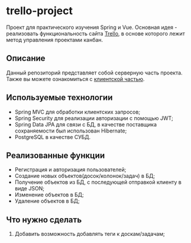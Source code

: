 # trello-project
Проект для практического изучения Spring и Vue. Основная идея - реализовать функциональность сайта [Trello](https://trello.com/ru), в основе которого лежит метод управления проектами канбан.

## Описание
Данный репозиторий представляет собой серверную часть проекта. Также вы можете ознакомиться с [клиентской частью](https://github.com/Igor-Larin/trello-project-vue).

## Используемые технологии
- Spring MVC для обработки клиентских запросов;
- Spring Security для реализации авторизации с помощью JWT;
- Spring Data JPA для связи с БД, в качестве поставщика сохраняемости был использован Hibernate;
- PostgreSQL в качестве СУБД.

## Реализованные функции
- Регистрация и авторизация пользователей;
- Создание новых объектов(досок/колонок/задач) в БД;
- Получение объектов из БД, с последующей отправкой клиенту в виде JSON;
- Изменение объектов в БД;
- Удаление объектов в БД;

## Что нужно сделать
1. Добавить возможность добавлять теги к доскам/задачам;
